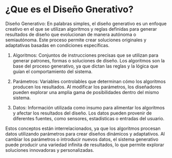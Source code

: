 # ¿Que es el Diseño Gnerativo?

Diseño Generativo: En palabras simples, el diseño generativo es un enfoque creativo en el que se utilizan algoritmos y reglas definidas para generar resultados de diseño que evolucionan de manera autónoma o semiautónoma. Este proceso permite crear soluciones originales y adaptativas basadas en condiciones específicas.

1.	Algoritmos: Conjuntos de instrucciones precisas que se utilizan para generar patrones, formas o soluciones de diseño. Los algoritmos son la base del proceso generativo, ya que dictan las reglas y la lógica que guían el comportamiento del sistema.

2.  Parámetros: Variables controlables que determinan cómo los algoritmos producen los resultados. Al modificar los parámetros, los diseñadores pueden explorar una amplia gama de posibilidades dentro del mismo sistema.
  
3.  Datos: Información utilizada como insumo para alimentar los algoritmos y afectar los resultados del diseño. Los datos pueden provenir de diferentes fuentes, como sensores, estadísticas o entradas del usuario.

   Estos conceptos están interrelacionados, ya que los algoritmos procesan datos utilizando parámetros para crear diseños dinámicos y adaptativos. Al cambiar los parámetros o introducir nuevos datos, el sistema generativo puede producir una variedad infinita de resultados, lo que permite explorar soluciones innovadoras y personalizadas.
   
